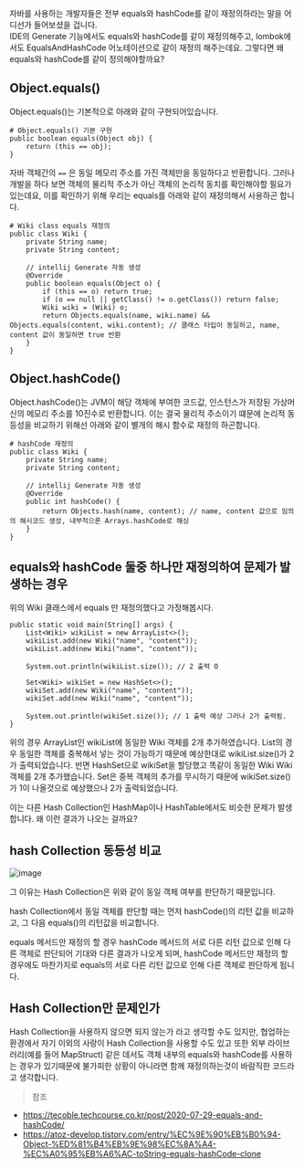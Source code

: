 자바를 사용하는 개발자들은 전부 equals와 hashCode를 같이 재정의하라는 말을 어디선가 들어보셨을 겁니다.  
IDE의 Generate 기능에서도 equals와 hashCode를 같이 재정의해주고, lombok에서도 EqualsAndHashCode 어노테이션으로 같이 재정의 해주는데요. 그렇다면 왜 equals와 hashCode를 같이 정의해야할까요?

## Object.equals()

Object.equals()는 기본적으로 아래와 같이 구현되어있습니다.

```
# Object.equals() 기본 구현
public boolean equals(Object obj) {
    return (this == obj);
}
```

자바 객체간의 `==` 은 동일 메모리 주소를 가진 객체만을 동일하다고 반환합니다.
그러나 개발을 하다 보면 객체의 물리적 주소가 아닌 객체의 논리적 동치를 확인해야할 필요가 있는데요, 이를 확인하기 위해 우리는 equals를 아래와 같이 재정의해서 사용하곤 합니다.

```
# Wiki class equals 재정의
public class Wiki {
    private String name;
    private String content;

    // intellij Generate 자동 생성
    @Override
    public boolean equals(Object o) {
        if (this == o) return true;
        if (o == null || getClass() != o.getClass()) return false;
        Wiki wiki = (Wiki) o;
        return Objects.equals(name, wiki.name) && Objects.equals(content, wiki.content); // 클래스 타입이 동일하고, name, content 값이 동일하면 true 반환
    }
}
```

## Object.hashCode()

Object.hashCode()는 JVM이 해당 객체에 부여한 코드값, 인스턴스가 저장된 가상머신의 메모리 주소를 10진수로 반환합니다.
이는 결국 물리적 주소이기 떄문에 논리적 동등성을 비교하기 위해선 아래와 같이 별개의 해시 함수로 재정의 하곤합니다.

```
# hashCode 재정의
public class Wiki {
    private String name;
    private String content;

    // intellij Generate 자동 생성
    @Override
    public int hashCode() {
        return Objects.hash(name, content); // name, content 값으로 임의의 해시코드 생성, 내부적으론 Arrays.hashCode로 해싱
    }
}
```

## equals와 hashCode 둘중 하나만 재정의하여 문제가 발생하는 경우

위의 Wiki 클래스에서 equals 만 재정의했다고 가정해봅시다.

```
public static void main(String[] args) {
    List<Wiki> wikiList = new ArrayList<>();
    wikiList.add(new Wiki("name", "content"));
    wikiList.add(new Wiki("name", "content"));

    System.out.println(wikiList.size()); // 2 출력 O

    Set<Wiki> wikiSet = new HashSet<>();
    wikiSet.add(new Wiki("name", "content"));
    wikiSet.add(new Wiki("name", "content"));

    System.out.println(wikiSet.size()); // 1 출력 예상 그러나 2가 출력됨.
}
```

위의 경우 ArrayList인 wikiList에 동일한 Wiki 객체를 2개 추가하였습니다. List의 경우 동일한 객체를 중복해서 넣는 것이 가능하기 때문에 예상한대로 wikiList.size()가 2가 출력되었습니다.
반면 HashSet으로 wikiSet을 할당했고 똑같이 동일한 Wiki Wiki 객체를 2개 추가했습니다. Set은 중복 객체의 추가를 무시하기 때문에 wikiSet.size()가 1이 나올것으로 예상했으나 2가 출력되었습니다.

이는 다른 Hash Collection인 HashMap이나 HashTable에서도 비슷한 문제가 발생합니다. 왜 이런 결과가 나오는 걸까요?

## hash Collection 동등성 비교

![image](https://media.oss.navercorp.com/user/15373/files/121fcc80-5912-11ec-8239-a2828b1a6aa9)

그 이유는 Hash Collection은 위와 같이 동일 객체 여부를 판단하기 때문입니다.

hash Collection에서 동일 객체를 판단할 때는 먼저 hashCode()의 리턴 값을 비교하고, 그 다음 equals()의 리턴값을 비교합니다.

equals 메서드만 재정의 할 경우 hashCode 메서드의 서로 다른 리턴 값으로 인해 다른 객체로 판단되어 기대와 다른 결과가 나오게 되며, hashCode 메서드만 재정의 할 경우에도 마찬가지로 equals의 서로 다른 리턴 값으로 인해 다른 객체로 판단하게 됩니다.

## Hash Collection만 문제인가

Hash Collection을 사용하지 않으면 되지 않는가 라고 생각할 수도 있지만,
협업하는 환경에서 자기 이외의 사랑이 Hash Collection을 사용할 수도 있고
또한 외부 라이브러리(예를 들어 MapStruct) 같은 데서도 객체 내부의 equals와 hashCode를 사용하는 경우가 있기때문에 불가피한 상황이 아니라면 함께 재정의하는것이 바람직한 코드라고 생각합니다.

> 참조

- https://tecoble.techcourse.co.kr/post/2020-07-29-equals-and-hashCode/
- https://atoz-develop.tistory.com/entry/%EC%9E%90%EB%B0%94-Object-%ED%81%B4%EB%9E%98%EC%8A%A4-%EC%A0%95%EB%A6%AC-toString-equals-hashCode-clone
